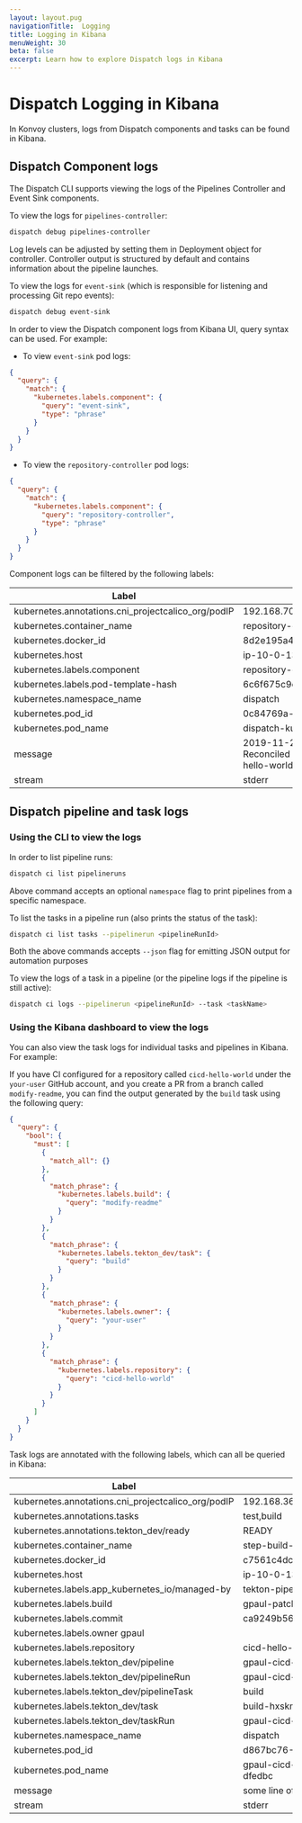 ```yaml
---
layout: layout.pug
navigationTitle:  Logging
title: Logging in Kibana
menuWeight: 30
beta: false
excerpt: Learn how to explore Dispatch logs in Kibana
---
```


# Dispatch Logging in Kibana

In Konvoy clusters, logs from Dispatch components and tasks can be found in Kibana.

## Dispatch Component logs

The Dispatch CLI supports viewing the logs of the Pipelines Controller and Event Sink components.

To view the logs for `pipelines-controller`:

```bash
dispatch debug pipelines-controller
```
Log levels can be adjusted by setting them in Deployment object for controller. Controller output is structured by default and contains information about the pipeline launches.

To view the logs for `event-sink` (which is responsible for listening and processing Git repo events):

```bash
dispatch debug event-sink
```

In order to view the Dispatch component logs from Kibana UI, query syntax can be used. For example:

* To view `event-sink` pod logs:
```json
{
  "query": {
    "match": {
      "kubernetes.labels.component": {
        "query": "event-sink",
        "type": "phrase"
      }
    }
  }
}
```

* To view the `repository-controller` pod logs:
```json
{
  "query": {
    "match": {
      "kubernetes.labels.component": {
        "query": "repository-controller",
        "type": "phrase"
      }
    }
  }
}
```

Component logs can be filtered by the following labels:

| Label | Example Value |
| ----- | ------------- |
| kubernetes.annotations.cni_projectcalico_org/podIP | 192.168.70.76/32 |
| kubernetes.container_name | repository-controller |
| kubernetes.docker_id | 8d2e195a4487afa384e47b98ec27fb7b2c12c3431980ed71563fd0802543508e |
| kubernetes.host | ip-10-0-131-65.us-west-2.compute.internal |
| kubernetes.labels.component | repository-controller |
| kubernetes.labels.pod-template-hash | 6c6f675c9c |
| kubernetes.namespace_name | dispatch |
| kubernetes.pod_id | 0c84769a-25aa-497b-ba16-986969a694af |
| kubernetes.pod_name | dispatch-kubeaddons-repository-controller-6c6f675c9c-dqs7n |
| message | 2019-11-21T14:28:07.128Z DEBUG controller-runtime.controller Successfully Reconciled {"controller": "repository-controller", "request": "dispatch/gpaul-cicd-hello-world-9lb6b"} |
| stream | stderr |


## Dispatch pipeline and task logs

### Using the CLI to view the logs

In order to list pipeline runs:

```bash
dispatch ci list pipelineruns
```

Above command accepts an optional `namespace` flag to print pipelines from a specific namespace.

To list the tasks in a pipeline run (also prints the status of the task):

```bash
dispatch ci list tasks --pipelinerun <pipelineRunId>
```

Both the above commands accepts `--json` flag for emitting JSON output for automation purposes

To view the logs of a task in a pipeline (or the pipeline logs if the pipeline is still active):

```bash
dispatch ci logs --pipelinerun <pipelineRunId> --task <taskName>
```

### Using the Kibana dashboard to view the logs

You can also view the task logs for individual tasks and pipelines in Kibana. For example:

If you have CI configured for a repository called `cicd-hello-world` under the
`your-user` GitHub account, and you create a PR from a branch called
`modify-readme`, you can find the output generated by the `build` task using the
following query:

```json
{
  "query": {
    "bool": {
      "must": [
        {
          "match_all": {}
        },
        {
          "match_phrase": {
            "kubernetes.labels.build": {
              "query": "modify-readme"
            }
          }
        },
        {
          "match_phrase": {
            "kubernetes.labels.tekton_dev/task": {
              "query": "build"
            }
          }
        },
        {
          "match_phrase": {
            "kubernetes.labels.owner": {
              "query": "your-user"
            }
          }
        },
        {
          "match_phrase": {
            "kubernetes.labels.repository": {
              "query": "cicd-hello-world"
            }
          }
        }
      ]
    }
  }
}
```

Task logs are annotated with the following labels, which can all be queried in Kibana:

| Label | Example Value |
| ----- | ------------- |
| kubernetes.annotations.cni_projectcalico_org/podIP | 192.168.36.91/32 |
| kubernetes.annotations.tasks | test,build |
| kubernetes.annotations.tekton_dev/ready | READY |
| kubernetes.container_name | step-build-and-push |
| kubernetes.docker_id | c7561c4dc2425703e743d02d33b04acd21da32c2c479ef2dfd10aa9a64e14c36 |
| kubernetes.host | ip-10-0-131-119.us-west-2.compute.internal |
| kubernetes.labels.app_kubernetes_io/managed-by | tekton-pipelines |
| kubernetes.labels.build | gpaul-patch-2 |
| kubernetes.labels.commit | ca9249b5645808228928b83269676f42f2b19d9 |
| kubernetes.labels.owner	gpaul |
| kubernetes.labels.repository | cicd-hello-world |
| kubernetes.labels.tekton_dev/pipeline | gpaul-cicd-hello-world-gpaul-patch-2-cca9249-rpqsv |
| kubernetes.labels.tekton_dev/pipelineRun | gpaul-cicd-hello-world-gpaul-patch-2-cca9249-rpqsv |
| kubernetes.labels.tekton_dev/pipelineTask | build |
| kubernetes.labels.tekton_dev/task | build-hxskm |
| kubernetes.labels.tekton_dev/taskRun | gpaul-cicd-hello-world-gpaul-patch-2-cca9249-rpqsv-build-lg9wm |
| kubernetes.namespace_name | dispatch |
| kubernetes.pod_id | d867bc76-1121-42ca-a53f-a1806b132513 |
| kubernetes.pod_name | gpaul-cicd-hello-world-gpaul-patch-2-cca9249-rpqsv-build-lg9wm-pod-dfedbc |
| message | some line of output generated by the build |
| stream | stderr |
